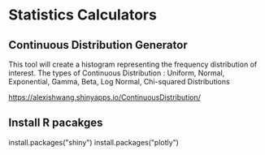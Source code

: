 # Statistics Calculators

## Continuous Distribution Generator
This tool will create a histogram representing the frequency distribution of interest.
The types of Continuous Distribution : Uniform, Normal, Exponential, Gamma, Beta, Log Normal, Chi-squared Distributions

https://alexishwang.shinyapps.io/ContinuousDistribution/


## Install R pacakges
install.packages("shiny")
install.packages("plotly")
